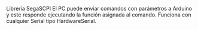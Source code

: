 Librería SegaSCPI
El PC puede enviar comandos con parámetros a Arduino y este responde ejecutando la función asignada al comando.
Funciona con cualquier Serial tipo HardwareSerial.

